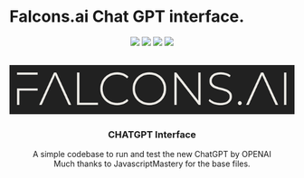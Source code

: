 

# Falcons.ai Chat GPT interface.

<div id="top"></div>
<div align="center">

![](https://img.shields.io/badge/License-MIT-blue)
![](https://img.shields.io/github/issues/mstatt/jetson-interface_installer)
![](https://img.shields.io/github/forks/mstatt/jetson-interface_installer)
![](https://img.shields.io/badge/BASH-LINUX-brightgreen)
 
</div>



<!-- PROJECT LOGO -->
<br />
<div align="center">
  <a href="https://github.com/mstatt/chatGPT">
    <img src="assets/falcons-logo2.png" alt="Logo" >
  </a>

  <h3 align="center">
CHATGPT Interface</h3>

  <p align="center">
    A simple codebase to run and test the new ChatGPT by OPENAI
    <br />
    Much thanks to JavascriptMastery for the base files.

  </p>
</div>
